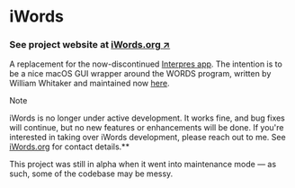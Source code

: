 # iWords
### See project website at [iWords.org ↗](https://iwords.org)

A replacement for the now-discontinued [Interpres app](https://sites.google.com/site/erikandremendoza). The intention is to be a nice macOS GUI wrapper around the WORDS program, written by William Whitaker and maintained now [here](https://mk270.github.io/whitakers-words/).

> [!NOTE]
> iWords is no longer under active development. It works fine, and bug fixes will continue, but no new features or enhancements will be done. If you're interested in taking over iWords development, please reach out to me. See [iWords.org](https://iwords.org) for contact details.**

This project was still in alpha when it went into maintenance mode — as such, some of the codebase may be messy.
